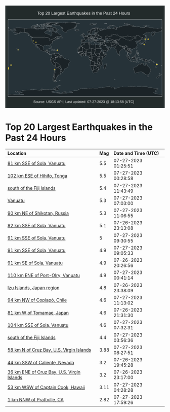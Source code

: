 ![Map](./map.png)

# Top 20 Largest Earthquakes in the Past 24 Hours

| Location | Mag | Date and Time (UTC) |
|:---|:---|:---|
| [81 km SSE of Sola, Vanuatu](https://earthquake.usgs.gov/earthquakes/eventpage/us6000kvts) | 5.5 | 07-27-2023 01:25:51 |
| [102 km ESE of Hihifo, Tonga](https://earthquake.usgs.gov/earthquakes/eventpage/us6000kvtk) | 5.5 | 07-27-2023 00:28:58 |
| [south of the Fiji Islands](https://earthquake.usgs.gov/earthquakes/eventpage/us6000kvvs) | 5.4 | 07-27-2023 11:43:49 |
| [Vanuatu](https://earthquake.usgs.gov/earthquakes/eventpage/us6000kvum) | 5.3 | 07-27-2023 07:03:00 |
| [90 km NE of Shikotan, Russia](https://earthquake.usgs.gov/earthquakes/eventpage/us6000kvvl) | 5.3 | 07-27-2023 11:06:55 |
| [82 km SSE of Sola, Vanuatu](https://earthquake.usgs.gov/earthquakes/eventpage/us6000kvt9) | 5.1 | 07-26-2023 23:13:08 |
| [91 km SSE of Sola, Vanuatu](https://earthquake.usgs.gov/earthquakes/eventpage/us6000kvvb) | 5 | 07-27-2023 09:30:55 |
| [91 km SSE of Sola, Vanuatu](https://earthquake.usgs.gov/earthquakes/eventpage/us6000kvv9) | 4.9 | 07-27-2023 09:05:33 |
| [91 km SE of Sola, Vanuatu](https://earthquake.usgs.gov/earthquakes/eventpage/us6000kvsc) | 4.9 | 07-26-2023 20:26:56 |
| [110 km ENE of Port-Olry, Vanuatu](https://earthquake.usgs.gov/earthquakes/eventpage/us6000kvtn) | 4.9 | 07-27-2023 00:41:14 |
| [Izu Islands, Japan region](https://earthquake.usgs.gov/earthquakes/eventpage/us6000kvtf) | 4.8 | 07-26-2023 23:38:09 |
| [94 km NW of Copiapó, Chile](https://earthquake.usgs.gov/earthquakes/eventpage/us6000kvvm) | 4.6 | 07-27-2023 11:13:02 |
| [81 km W of Tomamae, Japan](https://earthquake.usgs.gov/earthquakes/eventpage/us6000kvsp) | 4.6 | 07-26-2023 21:31:30 |
| [104 km SSE of Sola, Vanuatu](https://earthquake.usgs.gov/earthquakes/eventpage/us6000kvuz) | 4.6 | 07-27-2023 07:32:31 |
| [south of the Fiji Islands](https://earthquake.usgs.gov/earthquakes/eventpage/us6000kvu7) | 4.4 | 07-27-2023 03:56:36 |
| [58 km N of Cruz Bay, U.S. Virgin Islands](https://earthquake.usgs.gov/earthquakes/eventpage/pr2023208000) | 3.88 | 07-27-2023 08:27:51 |
| [44 km SSW of Caliente, Nevada](https://earthquake.usgs.gov/earthquakes/eventpage/nn00863328) | 3.2 | 07-26-2023 19:45:28 |
| [36 km ENE of Cruz Bay, U.S. Virgin Islands](https://earthquake.usgs.gov/earthquakes/eventpage/pr71419328) | 3.2 | 07-26-2023 23:17:00 |
| [53 km WSW of Captain Cook, Hawaii](https://earthquake.usgs.gov/earthquakes/eventpage/hv73498812) | 3.11 | 07-27-2023 04:28:28 |
| [1 km NNW of Prattville, CA](https://earthquake.usgs.gov/earthquakes/eventpage/nc73917366) | 2.82 | 07-27-2023 17:59:26 |
